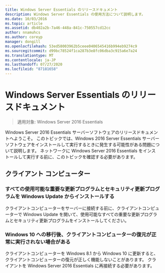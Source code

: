 ```yaml
---
title: Windows Server Essentials のリリースドキュメント
description: Windows Server Essentials の使用方法について説明します。
ms.date: 10/03/2016
ms.topic: article
ms.assetid: db402a2b-7a46-448a-841c-750557cd12cc
author: nnamuhcs
ms.author: coreyp
manager: dongill
ms.openlocfilehash: 53ed58003962b5ceee0406545416b994eb9274c9
ms.sourcegitcommit: d99bc78524f1ca287b3e8fc06dba3c915a6e7a24
ms.translationtype: MT
ms.contentlocale: ja-JP
ms.lasthandoff: 07/27/2020
ms.locfileid: "87181658"
---
```

# <a name="release-documentation-for-windows-server-essentials"></a>Windows Server Essentials のリリースドキュメント

>適用対象: Windows Server 2016 Essentials

Windows Server 2016 Essentials サーバーソフトウェアのリリースドキュメントへようこそ。 このトピックでは、Windows 2016 Server Essentials サーバーソフトウェアをインストールして実行するときに発生する可能性がある問題について説明します。 ネットワークに Windows Server 2016 Essentials をインストールして実行する前に、このトピックを確認する必要があります。

## <a name="client-computers"></a>クライアント コンピューター

### <a name="install-all-available-critical-and-security-updates-from-windows-update"></a>すべての使用可能な重要な更新プログラムとセキュリティ更新プログラムを Windows Update からインストールする

クライアントコンピューターをサーバーに接続する前に、クライアントコンピューターで Windows Update を開いて、使用可能なすべての重要な更新プログラムとセキュリティ更新プログラムをインストールしてください。

### <a name="client-computer-restore-may-not-succeed-after-migration-to-windows-10"></a>Windows 10 への移行後、クライアントコンピューターの復元が正常に実行されない場合がある
 クライアントコンピューターを Windows 8.1 から Windows 10 に更新すると、クライアントコンピューターの復元が正しく機能しないことがあります。 クライアントを Windows Server 2016 Essentials に再接続する必要があります。
